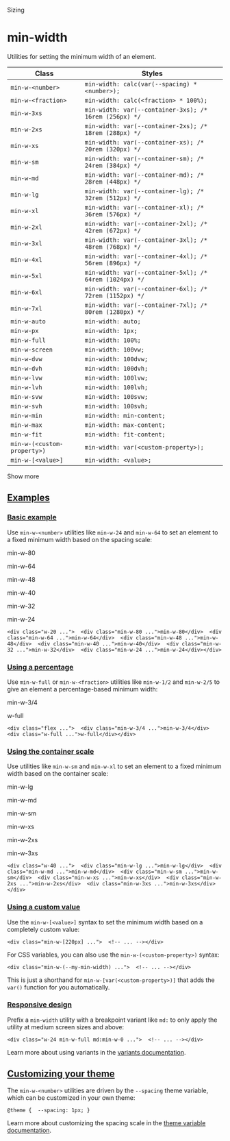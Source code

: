 <!--$-->

<!--/$-->

Sizing

# min-width

Utilities for setting the minimum width of an element.

| Class                       | Styles                                                  |
| --------------------------- | ------------------------------------------------------- |
| `min-w-<number>`            | `min-width: calc(var(--spacing) * <number>);`           |
| `min-w-<fraction>`          | `min-width: calc(<fraction> * 100%);`                   |
| `min-w-3xs`                 | `min-width: var(--container-3xs); /* 16rem (256px) */`  |
| `min-w-2xs`                 | `min-width: var(--container-2xs); /* 18rem (288px) */`  |
| `min-w-xs`                  | `min-width: var(--container-xs); /* 20rem (320px) */`   |
| `min-w-sm`                  | `min-width: var(--container-sm); /* 24rem (384px) */`   |
| `min-w-md`                  | `min-width: var(--container-md); /* 28rem (448px) */`   |
| `min-w-lg`                  | `min-width: var(--container-lg); /* 32rem (512px) */`   |
| `min-w-xl`                  | `min-width: var(--container-xl); /* 36rem (576px) */`   |
| `min-w-2xl`                 | `min-width: var(--container-2xl); /* 42rem (672px) */`  |
| `min-w-3xl`                 | `min-width: var(--container-3xl); /* 48rem (768px) */`  |
| `min-w-4xl`                 | `min-width: var(--container-4xl); /* 56rem (896px) */`  |
| `min-w-5xl`                 | `min-width: var(--container-5xl); /* 64rem (1024px) */` |
| `min-w-6xl`                 | `min-width: var(--container-6xl); /* 72rem (1152px) */` |
| `min-w-7xl`                 | `min-width: var(--container-7xl); /* 80rem (1280px) */` |
| `min-w-auto`                | `min-width: auto;`                                      |
| `min-w-px`                  | `min-width: 1px;`                                       |
| `min-w-full`                | `min-width: 100%;`                                      |
| `min-w-screen`              | `min-width: 100vw;`                                     |
| `min-w-dvw`                 | `min-width: 100dvw;`                                    |
| `min-w-dvh`                 | `min-width: 100dvh;`                                    |
| `min-w-lvw`                 | `min-width: 100lvw;`                                    |
| `min-w-lvh`                 | `min-width: 100lvh;`                                    |
| `min-w-svw`                 | `min-width: 100svw;`                                    |
| `min-w-svh`                 | `min-width: 100svh;`                                    |
| `min-w-min`                 | `min-width: min-content;`                               |
| `min-w-max`                 | `min-width: max-content;`                               |
| `min-w-fit`                 | `min-width: fit-content;`                               |
| `min-w-(<custom-property>)` | `min-width: var(<custom-property>);`                    |
| `min-w-[<value>]`           | `min-width: <value>;`                                   |

Show more

## [Examples](#examples)

### [Basic example](#basic-example)

Use `min-w-<number>` utilities like `min-w-24` and `min-w-64` to set an element to a fixed minimum width based on the spacing scale:

min-w-80

min-w-64

min-w-48

min-w-40

min-w-32

min-w-24

```
<div class="w-20 ...">  <div class="min-w-80 ...">min-w-80</div>  <div class="min-w-64 ...">min-w-64</div>  <div class="min-w-48 ...">min-w-48</div>  <div class="min-w-40 ...">min-w-40</div>  <div class="min-w-32 ...">min-w-32</div>  <div class="min-w-24 ...">min-w-24</div></div>
```

### [Using a percentage](#using-a-percentage)

Use `min-w-full` or `min-w-<fraction>` utilities like `min-w-1/2` and `min-w-2/5` to give an element a percentage-based minimum width:

min-w-3/4

w-full

```
<div class="flex ...">  <div class="min-w-3/4 ...">min-w-3/4</div>  <div class="w-full ...">w-full</div></div>
```

### [Using the container scale](#using-the-container-scale)

Use utilities like `min-w-sm` and `min-w-xl` to set an element to a fixed minimum width based on the container scale:

min-w-lg

min-w-md

min-w-sm

min-w-xs

min-w-2xs

min-w-3xs

```
<div class="w-40 ...">  <div class="min-w-lg ...">min-w-lg</div>  <div class="min-w-md ...">min-w-md</div>  <div class="min-w-sm ...">min-w-sm</div>  <div class="min-w-xs ...">min-w-xs</div>  <div class="min-w-2xs ...">min-w-2xs</div>  <div class="min-w-3xs ...">min-w-3xs</div></div>
```

### [Using a custom value](#using-a-custom-value)

Use the<!-- --> `min-w-[<value>]` <!-- -->syntax<!-- --> <!-- -->to set the <!-- -->minimum width<!-- --> based on a completely custom value:

```
<div class="min-w-[220px] ...">  <!-- ... --></div>
```

For CSS variables, you can also use the<!-- --> `min-w-(<custom-property>)` <!-- -->syntax:

```
<div class="min-w-(--my-min-width) ...">  <!-- ... --></div>
```

This is just a shorthand for<!-- --> `min-w-[var(<custom-property>)]` <!-- -->that adds the `var()` function for you automatically.

### [Responsive design](#responsive-design)

Prefix <!-- -->a<!-- --> `min-width` utility<!-- --> <!-- -->with a breakpoint variant like `md:` to only apply the utility at <!-- -->medium<!-- --> <!-- -->screen sizes and above:

```
<div class="w-24 min-w-full md:min-w-0 ...">  <!-- ... --></div>
```

Learn more about using variants in the [variants documentation](/docs/hover-focus-and-other-states).

## [Customizing your theme](#customizing-your-theme)

The<!-- --> `min-w-<number>` <!-- -->utilities are driven by the `--spacing` theme variable, which can be customized in your own theme:

```
@theme {  --spacing: 1px; }
```

Learn more about customizing the spacing scale in the [theme variable documentation](/docs/theme).

<!--$-->

<!--/$-->
